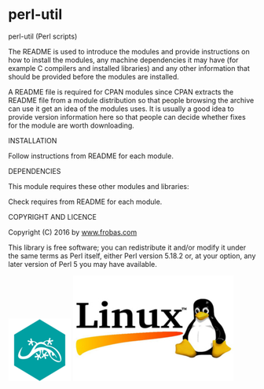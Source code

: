# perl-util

perl-util (Perl scripts)

The README is used to introduce the modules and provide instructions on
how to install the modules, any machine dependencies it may have (for
example C compilers and installed libraries) and any other information
that should be provided before the modules are installed.

A README file is required for CPAN modules since CPAN extracts the
README file from a module distribution so that people browsing the
archive can use it get an idea of the modules uses. It is usually a
good idea to provide version information here so that people can
decide whether fixes for the module are worth downloading.

INSTALLATION

Follow instructions from README for each module.

DEPENDENCIES

This module requires these other modules and libraries:

Check requires from README for each module. 

COPYRIGHT AND LICENCE

Copyright (C) 2016 by www.frobas.com

This library is free software; you can redistribute it and/or modify
it under the same terms as Perl itself, either Perl version 5.18.2 or,
at your option, any later version of Perl 5 you may have available.

![alt tag](https://raw.githubusercontent.com/vroncevic/perl-util/master/perl_icon_128x128.png)
![alt tag](https://raw.githubusercontent.com/vroncevic/perl-util/master/linux_logo_327_215.jpg)
